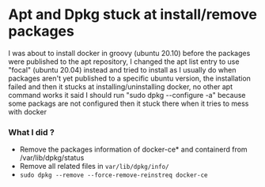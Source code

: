 # Apt and Dpkg stuck at install/remove packages
I was about to install docker in groovy (ubuntu 20.10) before the packages were published to the apt repository, I changed the apt list entry to use "focal" (ubuntu 20.04) instead and tried to install as I usually do when packages aren't yet published to a specific ubuntu version, the installation failed and then it stucks at installing/uninstalling docker, no other apt command works it said I should run "sudo dpkg --configure -a" because some packags are not configured then it stuck
there when it tries to mess with docker

### What I did ?
- Remove the packages information of docker-ce* and containerd from /var/lib/dpkg/status
- Remove all related files in `var/lib/dpkg/info/`
- `sudo dpkg --remove --force-remove-reinstreq docker-ce`
